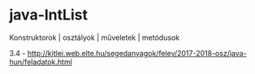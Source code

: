 # java-IntList
Konstruktorok | osztályok | műveletek | metódusok

3.4 - http://kitlei.web.elte.hu/segedanyagok/felev/2017-2018-osz/java-hun/feladatok.html
